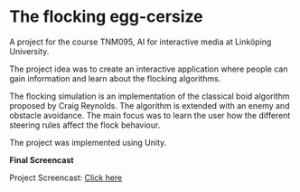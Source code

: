 # The flocking egg-cersize

A project for the course TNM095, AI for interactive media at Linköping University.

The project idea was to create an interactive application where people can gain information and learn about the flocking algorithms. 

The flocking simulation is an implementation of the classical boid algorithm proposed by Craig Reynolds. The algorithm is extended with an enemy and obstacle avoidance. 
The main focus was to learn the user how the different steering rules affect the flock behaviour. 

The project was implemented using Unity. 

**Final Screencast**

Project Screencast: [Click here](https://www.youtube.com/watch?v=IDJjsumh6Uw)
